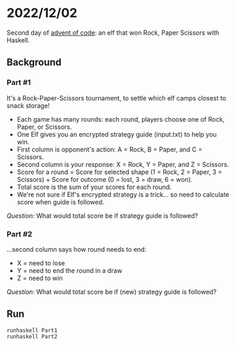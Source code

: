 # 2022/12/02

Second day of [advent of code](https://adventofcode.com/): an elf that won Rock, Paper Scissors with Haskell.

## Background

### Part #1

It's a Rock-Paper-Scissors tournament, to settle which elf camps closest to snack storage!
* Each game has many rounds: each round, players choose one of Rock, Paper, or Scissors.
* One Elf gives you an encrypted strategy guide (input.txt) to help you win.
* First column is opponent's action: A = Rock, B = Paper, and C = Scissors.
* Second column is your response: X = Rock, Y = Paper, and Z = Scissors.
* Score for a round = Score for selected shape (1 = Rock, 2 = Paper, 3 = Scissors) + Score for outcome (0 = lost, 3 = draw, 6 = won).
* Total score is the sum of your scores for each round.
* We're not sure if Elf's encrypted strategy is a trick... so need to calculate score when guide is followed.

_Question:_ What would total score be if strategy guide is followed?

### Part #2

...second column says how round needs to end:
* X = need to lose
* Y = need to end the round in a draw
* Z = need to win

_Question:_ What would total score be if (new) strategy guide is followed?

## Run

```
runhaskell Part1
runhaskell Part2
```